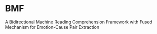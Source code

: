 # BMF
A Bidirectional Machine Reading Comprehension Framework with Fused Mechanism for Emotion-Cause Pair Extraction
